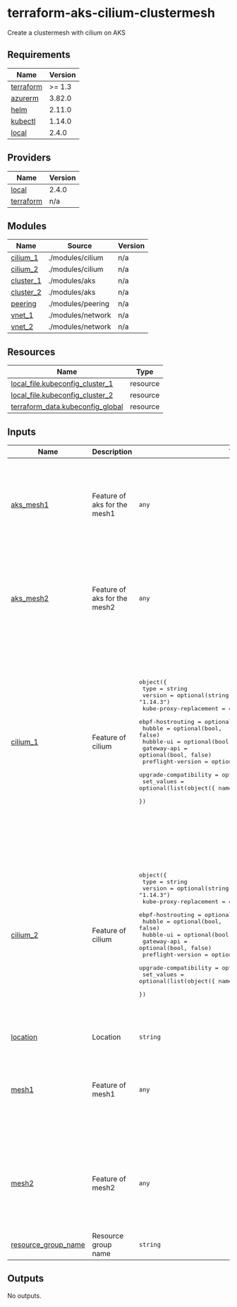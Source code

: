 # terraform-aks-cilium-clustermesh
Create a clustermesh with cilium on AKS

<!-- BEGINNING OF PRE-COMMIT-TERRAFORM DOCS HOOK -->
## Requirements

| Name | Version |
|------|---------|
| <a name="requirement_terraform"></a> [terraform](#requirement\_terraform) | >= 1.3 |
| <a name="requirement_azurerm"></a> [azurerm](#requirement\_azurerm) | 3.82.0 |
| <a name="requirement_helm"></a> [helm](#requirement\_helm) | 2.11.0 |
| <a name="requirement_kubectl"></a> [kubectl](#requirement\_kubectl) | 1.14.0 |
| <a name="requirement_local"></a> [local](#requirement\_local) | 2.4.0 |

## Providers

| Name | Version |
|------|---------|
| <a name="provider_local"></a> [local](#provider\_local) | 2.4.0 |
| <a name="provider_terraform"></a> [terraform](#provider\_terraform) | n/a |

## Modules

| Name | Source | Version |
|------|--------|---------|
| <a name="module_cilium_1"></a> [cilium\_1](#module\_cilium\_1) | ./modules/cilium | n/a |
| <a name="module_cilium_2"></a> [cilium\_2](#module\_cilium\_2) | ./modules/cilium | n/a |
| <a name="module_cluster_1"></a> [cluster\_1](#module\_cluster\_1) | ./modules/aks | n/a |
| <a name="module_cluster_2"></a> [cluster\_2](#module\_cluster\_2) | ./modules/aks | n/a |
| <a name="module_peering"></a> [peering](#module\_peering) | ./modules/peering | n/a |
| <a name="module_vnet_1"></a> [vnet\_1](#module\_vnet\_1) | ./modules/network | n/a |
| <a name="module_vnet_2"></a> [vnet\_2](#module\_vnet\_2) | ./modules/network | n/a |

## Resources

| Name | Type |
|------|------|
| [local_file.kubeconfig_cluster_1](https://registry.terraform.io/providers/hashicorp/local/2.4.0/docs/resources/file) | resource |
| [local_file.kubeconfig_cluster_2](https://registry.terraform.io/providers/hashicorp/local/2.4.0/docs/resources/file) | resource |
| [terraform_data.kubeconfig_global](https://registry.terraform.io/providers/hashicorp/terraform/latest/docs/resources/data) | resource |

## Inputs

| Name | Description | Type | Default | Required |
|------|-------------|------|---------|:--------:|
| <a name="input_aks_mesh1"></a> [aks\_mesh1](#input\_aks\_mesh1) | Feature of aks for the mesh1 | `any` | <pre>{<br>  "kubeconfig": "kubeconfig-cluster1",<br>  "name": "cilium-clustermesh1",<br>  "network_profile": {<br>    "dns_service_ip": "10.11.0.10",<br>    "service_cidr": "10.11.0.0/16"<br>  },<br>  "version": "1.27"<br>}</pre> | no |
| <a name="input_aks_mesh2"></a> [aks\_mesh2](#input\_aks\_mesh2) | Feature of aks for the mesh2 | `any` | <pre>{<br>  "kubeconfig": "kubeconfig-cluster2",<br>  "name": "cilium-clustermesh2",<br>  "network_profile": {<br>    "dns_service_ip": "10.21.0.10",<br>    "service_cidr": "10.21.0.0/16"<br>  },<br>  "version": "1.27"<br>}</pre> | no |
| <a name="input_cilium_1"></a> [cilium\_1](#input\_cilium\_1) | Feature of cilium | <pre>object({<br>    type                   = string<br>    version                = optional(string, "1.14.3")<br>    kube-proxy-replacement = optional(bool, false)<br>    ebpf-hostrouting       = optional(bool, false)<br>    hubble                 = optional(bool, false)<br>    hubble-ui              = optional(bool, false)<br>    gateway-api            = optional(bool, false)<br>    preflight-version      = optional(string, null)<br>    upgrade-compatibility  = optional(string, null)<br>    set_values             = optional(list(object({ name = string, value = string })))<br>  })</pre> | <pre>{<br>  "ebpf-hostrouting": true,<br>  "hubble": true,<br>  "kube-proxy-replacement": true,<br>  "set_values": [<br>    {<br>      "name": "cluster.id",<br>      "value": "1"<br>    },<br>    {<br>      "name": "cluster.name",<br>      "value": "cilium-clustermesh1"<br>    },<br>    {<br>      "name": "ipam.operator.clusterPoolIPv4PodCIDRList",<br>      "value": "{10.10.0.0/16}"<br>    }<br>  ],<br>  "type": "cilium_custom",<br>  "version": "1.14.3"<br>}</pre> | no |
| <a name="input_cilium_2"></a> [cilium\_2](#input\_cilium\_2) | Feature of cilium | <pre>object({<br>    type                   = string<br>    version                = optional(string, "1.14.3")<br>    kube-proxy-replacement = optional(bool, false)<br>    ebpf-hostrouting       = optional(bool, false)<br>    hubble                 = optional(bool, false)<br>    hubble-ui              = optional(bool, false)<br>    gateway-api            = optional(bool, false)<br>    preflight-version      = optional(string, null)<br>    upgrade-compatibility  = optional(string, null)<br>    set_values             = optional(list(object({ name = string, value = string })))<br>  })</pre> | <pre>{<br>  "ebpf-hostrouting": true,<br>  "hubble": true,<br>  "kube-proxy-replacement": true,<br>  "set_values": [<br>    {<br>      "name": "cluster.id",<br>      "value": "2"<br>    },<br>    {<br>      "name": "cluster.name",<br>      "value": "cilium-clustermesh2"<br>    },<br>    {<br>      "name": "ipam.operator.clusterPoolIPv4PodCIDRList",<br>      "value": "{10.20.0.0/16}"<br>    }<br>  ],<br>  "type": "cilium_custom",<br>  "version": "1.14.3"<br>}</pre> | no |
| <a name="input_location"></a> [location](#input\_location) | Location | `string` | n/a | yes |
| <a name="input_mesh1"></a> [mesh1](#input\_mesh1) | Feature of mesh1 | `any` | <pre>{<br>  "address_space": [<br>    "192.168.10.0/24"<br>  ],<br>  "name": "clustermesh1",<br>  "subnet_cidr": [<br>    "192.168.10.0/24"<br>  ],<br>  "subnet_name": "nodesubnet"<br>}</pre> | no |
| <a name="input_mesh2"></a> [mesh2](#input\_mesh2) | Feature of mesh2 | `any` | <pre>{<br>  "address_space": [<br>    "192.168.20.0/24"<br>  ],<br>  "name": "clustermesh2",<br>  "subnet_cidr": [<br>    "192.168.20.0/24"<br>  ],<br>  "subnet_name": "nodesubnet"<br>}</pre> | no |
| <a name="input_resource_group_name"></a> [resource\_group\_name](#input\_resource\_group\_name) | Resource group name | `string` | n/a | yes |

## Outputs

No outputs.
<!-- END OF PRE-COMMIT-TERRAFORM DOCS HOOK -->